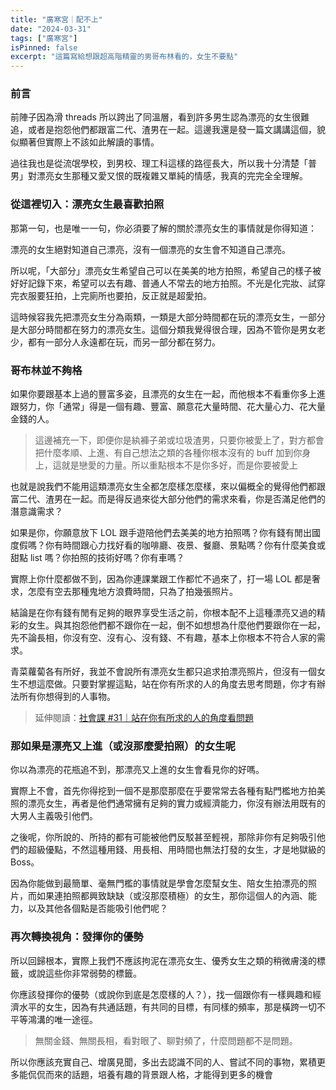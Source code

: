 ```yaml
---
title: "廣寒宮｜配不上"
date: "2024-03-31"
tags: ["廣寒宮"]
isPinned: false
excerpt: "這篇寫給想跟超高階精靈的男哥布林看的，女生不要點"
---
```


### 前言

前陣子因為滑 threads 所以跨出了同溫層，看到許多男生認為漂亮的女生很難追，或者是抱怨他們都跟富二代、渣男在一起。這邊我還是發一篇文講講這個，貌似顯著但實際上不該如此解讀的事情。

過往我也是從流氓學校，到男校、理工科這樣的路徑長大，所以我十分清楚「普男」對漂亮女生那種又愛又恨的既複雜又單純的情感，我真的完完全全理解。

### 從這裡切入：漂亮女生最喜歡拍照

那第一句，也是唯一一句，你必須要了解的關於漂亮女生的事情就是你得知道：

漂亮的女生絕對知道自己漂亮，沒有一個漂亮的女生會不知道自己漂亮。

所以呢，「大部分」漂亮女生希望自己可以在美美的地方拍照，希望自己的樣子被好好記錄下來，希望可以去有趣、普通人不常去的地方拍照。不光是化完妝、試穿完衣服要狂拍，上完廁所也要拍，反正就是超愛拍。

這時候容我先把漂亮女生分為兩類，一類是大部分時間都在玩的漂亮女生，一部分是大部分時間都在努力的漂亮女生。這個分類我覺得很合理，因為不管你是男女老少，都有一部分人永遠都在玩，而另一部分都在努力。

### 哥布林並不夠格
如果你要跟基本上過的豐富多姿，且漂亮的女生在一起，而他根本不看重你多上進跟努力，你「通常」得是一個有趣、豐富、願意花大量時間、花大量心力、花大量金錢的人。

> 這邊補充一下，即便你是紈褲子弟或垃圾渣男，只要你被愛上了，對方都會把什麼孝順、上進、有自己想法之類的各種你根本沒有的 buff 加到你身上，這就是戀愛的力量。所以重點根本不是你多好，而是你要被愛上

也就是說我們不能用這類漂亮女生全都怎麼樣怎麼樣，來以偏概全的覺得他們都跟富二代、渣男在一起。而是得反過來從大部分他們的需求來看，你是否滿足他們的潛意識需求？

如果是你，你願意放下 LOL 跟手遊陪他們去美美的地方拍照嗎？你有錢有閒出國度假嗎？你有時間跟心力找好看的咖啡廳、夜景、餐廳、景點嗎？你有什麼美食或甜點 list 嗎？你拍照的技術好嗎？你有車嗎？

實際上你什麼都做不到，因為你連課業跟工作都忙不過來了，打一場 LOL 都是奢求，怎麼有空去那種鬼地方浪費時間，只為了拍幾張照片。

結論是在你有錢有閒有足夠的眼界享受生活之前，你根本配不上這種漂亮又過的精彩的女生。與其抱怨他們都不跟你在一起，倒不如想想為什麼他們要跟你在一起，先不論長相，你沒有空、沒有心、沒有錢、不有趣，基本上你根本不符合人家的需求。

青菜蘿蔔各有所好，我並不會說所有漂亮女生都只追求拍漂亮照片，但沒有一個女生不想這麼做。只要對掌握這點，站在你有所求的人的角度去思考問題，你才有辦法所有你想得到的人事物。

> 延伸閱讀：[社會課 #31｜站在你有所求的人的角度看問題](https://chihaolu.github.io/publication/article/point-of-view)

### 那如果是漂亮又上進（或沒那麼愛拍照）的女生呢
你以為漂亮的花瓶追不到，那漂亮又上進的女生會看見你的好嗎。

實際上不會，首先你得挖到一個不是那麼那麼在乎要常常去各種有點門檻地方拍美照的漂亮女生，再者是他們通常擁有足夠的實力或經濟能力，你沒有辦法用既有的大男人主義吸引他們。

之後呢，你所說的、所持的都有可能被他們反駁甚至輕視，那除非你有足夠吸引他們的超級優點，不然這種用錢、用長相、用時間也無法打發的女生，才是地獄級的 Boss。

因為你能做到最簡單、毫無門檻的事情就是學會怎麼幫女生、陪女生拍漂亮的照片，而如果連拍照都興致缺缺（或沒那麼積極）的女生，那你這個人的內涵、能力，以及其他各個點是否能吸引他們呢？

### 再次轉換視角：發揮你的優勢
所以回歸根本，實際上我們不應該拘泥在漂亮女生、優秀女生之類的稍微膚淺的標籤，或說這些你非常弱勢的標籤。

你應該發揮你的優勢（或說你到底是怎麼樣的人？），找一個跟你有一樣興趣和經濟水平的女生，因為有共通話題，有共同的目標，有同樣的頻率，那是橫跨一切不平等鴻溝的唯一途徑。

> 無關金錢、無關長相，看對眼了、聊對頻了，什麼問題都不是問題。

所以你應該充實自己、增廣見聞，多出去認識不同的人、嘗試不同的事物，累積更多能侃侃而來的話題，培養有趣的背景跟人格，才能得到更多的機會